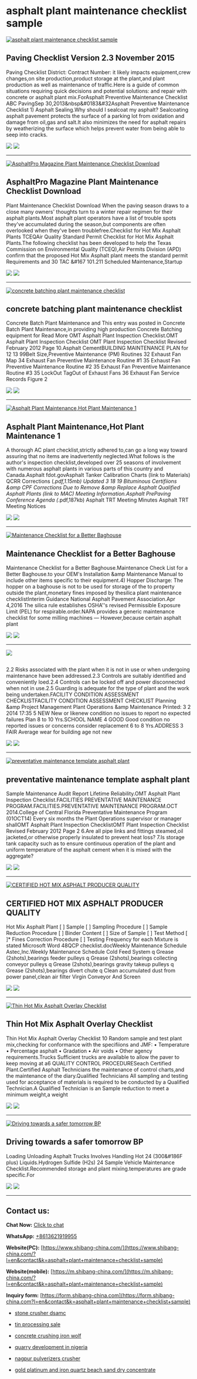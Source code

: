 # asphalt plant maintenance checklist sample

<a href="https://swt.shibang-china.com/?l=en&img&k=asphalt+plant+maintenance+checklist+sample" target="_blank">![asphalt plant maintenance checklist sample](http://static.shibang-china.com/all-800x300/858.jpg)</a>

## Paving Checklist Version 2.3 November 2015
Paving Checklist District: Contract Number: it likely impacts equipment,crew changes,on site production,product storage at the plant,and plant production as well as maintenance of traffic.Here is a guide of common situations requiring quick decisions and potential solutions: and repair with concrete or asphalt plant mix.ForAsphalt Preventive Maintenance Checklist ABC PavingSep 30,2013&nbsp&#0183&#32Asphalt Preventive Maintenance Checklist 1) Asphalt Sealing.Why should I sealcoat my asphalt? Sealcoating asphalt pavement protects the surface of a parking lot from oxidation and damage from oil,gas and salt.It also minimizes the need for asphalt repairs by weatherizing the surface which helps prevent water from being able to seep into cracks.


<a href="https://whatsapp.shibangsoft.com/WhatsApp.php" target="_blank" title="WhatsApp">![](http://static.shibang-china.com/icon/whatsapp.png)</a> <a href="https://swt.shibang-china.com/?l=en&icon&k=asphalt+plant+maintenance+checklist+sample" target="_blank">![](http://static.shibang-china.com/icon/chat-en.png)</a>

---

<a href="https://swt.shibang-china.com/?l=en&img&k=asphalt+plant+maintenance+checklist+sample" target="_blank">![AsphaltPro Magazine Plant Maintenance Checklist Download](http://static.shibang-china.com/all-800x300/839.jpg)</a>

## AsphaltPro Magazine Plant Maintenance Checklist Download
Plant Maintenance Checklist Download When the paving season draws to a close many owners' thoughts turn to a winter repair regimen for their asphalt plants.Most asphalt plant operators have a list of trouble spots they've accumulated during the season,but components are often overlooked when they've been troublefree.Checklist for Hot Mix Asphalt Plants TCEQAir Quality Standard Permit Checklist for Hot Mix Asphalt Plants.The following checklist has been developed to help the Texas Commission on Environmental Quality (TCEQ),Air Permits Division (APD) confirm that the proposed Hot Mix Asphalt plant meets the standard permit Requirements and 30 TAC &#167 101.211 Scheduled Maintenance,Startup


<a href="https://whatsapp.shibangsoft.com/WhatsApp.php" target="_blank" title="WhatsApp">![](http://static.shibang-china.com/icon/whatsapp.png)</a> <a href="https://swt.shibang-china.com/?l=en&icon&k=asphalt+plant+maintenance+checklist+sample" target="_blank">![](http://static.shibang-china.com/icon/chat-en.png)</a>

---

<a href="https://swt.shibang-china.com/?l=en&img&k=asphalt+plant+maintenance+checklist+sample" target="_blank">![concrete batching plant maintenance checklist](http://static.shibang-china.com/all-800x300/1201.jpg)</a>

## concrete batching plant maintenance checklist
Concrete Batch Plant Maintenance and This entry was posted in Concrete Batch Plant Maintenance,in providing high production Concrete Batching equipment for Read More OMT Asphalt Plant Inspection Checklist.OMT Asphalt Plant Inspection Checklist OMT Plant Inspection Checklist Revised February 2012 Page 10.Asphalt CementBUILDING MAINTENANCE PLAN for 12 13 99Belt Size,Preventive Maintenance (PM) Routines 32 Exhaust Fan Map 34 Exhaust Fan Preventive Maintenance Routine #1 35 Exhaust Fan Preventive Maintenance Routine #2 35 Exhaust Fan Preventive Maintenance Routine #3 35 LockOut TagOut of Exhaust Fans 36 Exhaust Fan Service Records Figure 2


<a href="https://whatsapp.shibangsoft.com/WhatsApp.php" target="_blank" title="WhatsApp">![](http://static.shibang-china.com/icon/whatsapp.png)</a> <a href="https://swt.shibang-china.com/?l=en&icon&k=asphalt+plant+maintenance+checklist+sample" target="_blank">![](http://static.shibang-china.com/icon/chat-en.png)</a>

---

<a href="https://swt.shibang-china.com/?l=en&img&k=asphalt+plant+maintenance+checklist+sample" target="_blank">![Asphalt Plant Maintenance,Hot Plant Maintenance 1](http://static.shibang-china.com/all-800x300/298.jpg)</a>

## Asphalt Plant Maintenance,Hot Plant Maintenance 1
A thorough AC plant checklist,strictly adhered to,can go a long way toward assuring that no items are inadvertently neglected.What follows is the author's inspection checklist,developed over 25 seasons of involvement with numerous asphalt plants in various parts of this country and Canada.Asphalt fdot.govAsphalt Tanker Calibration Charts (link to Materials) QCRR Corrections (*.pdf,1.15mb) Updated 3 18 19 Bituminous Certifiions &amp CPF Corrections Due to Remove &amp Replace Asphalt Qualified Asphalt Plants (link to MAC) Meeting Information.Asphalt PrePaving Conference Agenda (*.pdf,187kb) Asphalt TRT Meeting Minutes Asphalt TRT Meeting Notices


<a href="https://whatsapp.shibangsoft.com/WhatsApp.php" target="_blank" title="WhatsApp">![](http://static.shibang-china.com/icon/whatsapp.png)</a> <a href="https://swt.shibang-china.com/?l=en&icon&k=asphalt+plant+maintenance+checklist+sample" target="_blank">![](http://static.shibang-china.com/icon/chat-en.png)</a>

---

<a href="https://swt.shibang-china.com/?l=en&img&k=asphalt+plant+maintenance+checklist+sample" target="_blank">![Maintenance Checklist for a Better Baghouse](http://static.shibang-china.com/all-800x300/599.jpg)</a>

## Maintenance Checklist for a Better Baghouse
Maintenance Checklist for a Better Baghouse.Maintenance Check List for a Better Baghouse.to your OEM's Installation &amp Maintenance Manual to include other items specific to their equipment.4) Hopper Discharge: The hopper on a baghouse is not to be used for storage of the to property outside the plant,monetary fines imposed by thesilica plant maintenance checklistInterim Guidance National Asphalt Pavement Association.Apr 4,2016 The silica rule establishes OSHA''s revised Permissible Exposure Limit (PEL) for respirable.order.NAPA provides a generic maintenance checklist for some milling machines — However,because certain asphalt plant


<a href="https://whatsapp.shibangsoft.com/WhatsApp.php" target="_blank" title="WhatsApp">![](http://static.shibang-china.com/icon/whatsapp.png)</a> <a href="https://swt.shibang-china.com/?l=en&icon&k=asphalt+plant+maintenance+checklist+sample" target="_blank">![](http://static.shibang-china.com/icon/chat-en.png)</a>

---

<a href="https://swt.shibang-china.com/?l=en&img&k=asphalt+plant+maintenance+checklist+sample" target="_blank">![](http://static.shibang-china.com/all-800x300/1208.jpg)</a>

## 
2.2 Risks associated with the plant when it is not in use or when undergoing maintenance have been addressed.2.3 Controls are suitably identified and conveniently loed.2.4 Controls can be locked off and power disconnected when not in use.2.5 Guarding is adequate for the type of plant and the work being undertaken.FACILITY CONDITION ASSESSMENT CHECKLISTFACILITY CONDITION ASSESSMENT CHECKLIST Planning &amp Project Management Plant Operations &amp Maintenance Printed: 3 2 2014 17:35 5 NEW New or likenew condition no issues to report no expected failures Plan 8 to 10 Yrs.SCHOOL NAME 4 GOOD Good condition no reported issues or concerns consider replacement 6 to 8 Yrs.ADDRESS 3 FAIR Average wear for building age not new


<a href="https://whatsapp.shibangsoft.com/WhatsApp.php" target="_blank" title="WhatsApp">![](http://static.shibang-china.com/icon/whatsapp.png)</a> <a href="https://swt.shibang-china.com/?l=en&icon&k=asphalt+plant+maintenance+checklist+sample" target="_blank">![](http://static.shibang-china.com/icon/chat-en.png)</a>

---

<a href="https://swt.shibang-china.com/?l=en&img&k=asphalt+plant+maintenance+checklist+sample" target="_blank">![preventative maintenance template asphalt plant](http://static.shibang-china.com/all-800x300/1315.jpg)</a>

## preventative maintenance template asphalt plant
Sample Maintenance Audit Report Lifetime Reliability.OMT Asphalt Plant Inspection Checklist.FACILITIES PREVENTATIVE MAINTENANCE PROGRAM.FACILITIES.PREVENTATIVE MAINTENANCE PROGRAM.OCT 2014.College of Central Florida Preventative Maintenance Program (01OCT14) Every six months the Plant Operations supervisor or manager shallOMT Asphalt Plant Inspection ChecklistOMT Plant Inspection Checklist Revised February 2012 Page 2 6.Are all pipe links and fittings steamed,oil jacketed,or otherwise properly insulated to prevent heat loss?  7.Is storage tank capacity such as to ensure continuous operation of the plant and uniform temperature of the asphalt cement when it is mixed with the aggregate?


<a href="https://whatsapp.shibangsoft.com/WhatsApp.php" target="_blank" title="WhatsApp">![](http://static.shibang-china.com/icon/whatsapp.png)</a> <a href="https://swt.shibang-china.com/?l=en&icon&k=asphalt+plant+maintenance+checklist+sample" target="_blank">![](http://static.shibang-china.com/icon/chat-en.png)</a>

---

<a href="https://swt.shibang-china.com/?l=en&img&k=asphalt+plant+maintenance+checklist+sample" target="_blank">![CERTIFIED HOT MIX ASPHALT PRODUCER QUALITY](http://static.shibang-china.com/all-800x300/84.jpg)</a>

## CERTIFIED HOT MIX ASPHALT PRODUCER QUALITY
Hot Mix Asphalt Plant [ ] Sample [ ] Sampling Procedure [ ] Sample Reduction Procedure [ ] Binder Content [ ] Size of Sample [ ] Test Method [ ]* Fines Correction Procedure [ ] Testing Frequency for each Mixture is stated Microsoft Word 48QCP checklist.docWeekly Maintenance Schedule Astec,Inc.Weekly Maintenance Schedule Cold Feed System q Grease (2shots),bearings feeder pulleys q Grease (2shots),bearings collecting conveyor pulleys q Grease (2shots),bearings gravity takeup pulleys q Grease (2shots),bearings divert chute q Clean accumulated dust from power panel,clean air filter Virgin Conveyor And Screen


<a href="https://whatsapp.shibangsoft.com/WhatsApp.php" target="_blank" title="WhatsApp">![](http://static.shibang-china.com/icon/whatsapp.png)</a> <a href="https://swt.shibang-china.com/?l=en&icon&k=asphalt+plant+maintenance+checklist+sample" target="_blank">![](http://static.shibang-china.com/icon/chat-en.png)</a>

---

<a href="https://swt.shibang-china.com/?l=en&img&k=asphalt+plant+maintenance+checklist+sample" target="_blank">![Thin Hot Mix Asphalt Overlay Checklist](http://static.shibang-china.com/all-800x300/1290.jpg)</a>

## Thin Hot Mix Asphalt Overlay Checklist
Thin Hot Mix Asphalt Overlay Checklist 10 Random sample and test plant mix,checking for conformance with the specifiions and JMF: • Temperature • Percentage asphalt • Gradation • Air voids • Other agency requirements.Trucks Sufficient trucks are available to allow the paver to keep moving at a6 QUALITY CONTROL PROCEDURESeach Certified Plant.Certified Asphalt Technicians the maintenance of control charts,and the maintenance of the diary.Qualified Technicians All sampling and testing used for acceptance of materials is required to be conducted by a Qualified Technician.A Qualified Technician is an Sample reduction to meet a minimum weight,a weight


<a href="https://whatsapp.shibangsoft.com/WhatsApp.php" target="_blank" title="WhatsApp">![](http://static.shibang-china.com/icon/whatsapp.png)</a> <a href="https://swt.shibang-china.com/?l=en&icon&k=asphalt+plant+maintenance+checklist+sample" target="_blank">![](http://static.shibang-china.com/icon/chat-en.png)</a>

---

<a href="https://swt.shibang-china.com/?l=en&img&k=asphalt+plant+maintenance+checklist+sample" target="_blank">![Driving towards a safer tomorrow BP](http://static.shibang-china.com/all-800x300/378.jpg)</a>

## Driving towards a safer tomorrow BP
Loading Unloading Asphalt Trucks Involves Handling Hot 24 (300&#186F plus) Liquids.Hydrogen Sulfide (H2s) 24 Sample Vehicle Maintenance Checklist.Recommended storage and plant mixing.temperatures are grade specific.For

<a href="https://whatsapp.shibangsoft.com/WhatsApp.php" target="_blank" title="WhatsApp">![](http://static.shibang-china.com/icon/whatsapp.png)</a> <a href="https://swt.shibang-china.com/?l=en&icon&k=asphalt+plant+maintenance+checklist+sample" target="_blank">![](http://static.shibang-china.com/icon/chat-en.png)</a>

---
## Contact us:

**Chat Now:** [Click to chat](https://swt.shibang-china.com?l=en&contact&k=asphalt+plant+maintenance+checklist+sample)

**WhatsApp:**  [+8613621919955](https://whatsapp.shibangsoft.com/WhatsApp.php)

**Website(PC):** [https://www.shibang-china.com/](https://www.shibang-china.com/?l=en&contact&k=asphalt+plant+maintenance+checklist+sample)

**Website(mobile):** [https://m.shibang-china.com/](https://m.shibang-china.com/?l=en&contact&k=asphalt+plant+maintenance+checklist+sample)

**Inquiry form:** [https://form.shibang-china.com](https://form.shibang-china.com?l=en&contact&k=asphalt+plant+maintenance+checklist+sample)

* [stone crusher dsamc](../113/stone%20crusher%20dsamc.md)

* [tin processing sale](../114/tin%20processing%20sale.md)

* [concrete crushing iron wolf](../120/concrete%20crushing%20iron%20wolf.md)

* [quarry development in nigeria](../112/quarry%20development%20in%20nigeria.md)

* [nagpur pulverizers crusher](../120/nagpur%20pulverizers%20crusher.md)

* [gold platinum and iron quartz beach sand dry concentrate](../111/gold%20platinum%20and%20iron%20quartz%20beach%20sand%20dry%20concentrate.md)